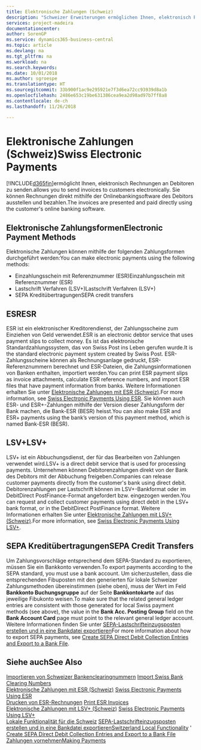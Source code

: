 ```yaml
---
title: Elektronische Zahlungen (Schweiz)
description: "Schweizer Erweiterungen ermöglichen Ihnen, elektronisch Rechnungen an Debitoren zu senden. Sie können Rechnungen direkt mithilfe der Onlinebankingsoftware des Debitors ausstellen und bezahlen."
services: project-madeira
documentationcenter: 
author: SorenGP
ms.service: dynamics365-business-central
ms.topic: article
ms.devlang: na
ms.tgt_pltfrm: na
ms.workload: na
ms.search.keywords: 
ms.date: 10/01/2018
ms.author: sgroespe
ms.translationtype: HT
ms.sourcegitcommit: 33b900f1ac9e295921e7f3d6ea72cc93939d8a1b
ms.openlocfilehash: 2486e653c19be631386cea9ea2d98ad97b7ff8a8
ms.contentlocale: de-ch
ms.lasthandoff: 11/26/2018

---
```

# <a name="swiss-electronic-payments"></a><span data-ttu-id="e5c73-104">Elektronische Zahlungen (Schweiz)</span><span class="sxs-lookup"><span data-stu-id="e5c73-104">Swiss Electronic Payments</span></span>
[!INCLUDE[d365fin](../../includes/d365fin_md.md)]<span data-ttu-id="e5c73-105">ermöglicht Ihnen, elektronisch Rechnungen an Debitoren zu senden.</span><span class="sxs-lookup"><span data-stu-id="e5c73-105">allows you to send invoices to customers electronically.</span></span> <span data-ttu-id="e5c73-106">Sie können Rechnungen direkt mithilfe der Onlinebankingsoftware des Debitors ausstellen und bezahlen.</span><span class="sxs-lookup"><span data-stu-id="e5c73-106">The invoices are presented and paid directly using the customer's online banking software.</span></span>  

## <a name="electronic-payment-methods"></a><span data-ttu-id="e5c73-107">Elektronische Zahlungsformen</span><span class="sxs-lookup"><span data-stu-id="e5c73-107">Electronic Payment Methods</span></span>  
<span data-ttu-id="e5c73-108">Elektronische Zahlungen können mithilfe der folgenden Zahlungsformen durchgeführt werden:</span><span class="sxs-lookup"><span data-stu-id="e5c73-108">You can make electronic payments using the following methods:</span></span>  

- <span data-ttu-id="e5c73-109">Einzahlungsschein mit Referenznummer (ESR)</span><span class="sxs-lookup"><span data-stu-id="e5c73-109">Einzahlungsschein mit Referenznummer (ESR)</span></span>  
- <span data-ttu-id="e5c73-110">Lastschrift Verfahren (LSV+)</span><span class="sxs-lookup"><span data-stu-id="e5c73-110">Lastschrift Verfahren (LSV+)</span></span>  
- <span data-ttu-id="e5c73-111">SEPA Kreditübertragungen</span><span class="sxs-lookup"><span data-stu-id="e5c73-111">SEPA credit transfers</span></span>  

## <a name="esr"></a><span data-ttu-id="e5c73-112">ESR</span><span class="sxs-lookup"><span data-stu-id="e5c73-112">ESR</span></span>  
<span data-ttu-id="e5c73-113">ESR ist ein elektronischer Kreditorendienst, der Zahlungsscheine zum Einziehen von Geld verwendet.</span><span class="sxs-lookup"><span data-stu-id="e5c73-113">ESR is an electronic debtor service that uses payment slips to collect money.</span></span> <span data-ttu-id="e5c73-114">Es ist das elektronische Standardzahlungssystem, das von Swiss Post ins Leben gerufen wurde.</span><span class="sxs-lookup"><span data-stu-id="e5c73-114">It is the standard electronic payment system created by Swiss Post.</span></span> <span data-ttu-id="e5c73-115">ESR-Zahlungsscheine können als Rechnungsanlage gedruckt, ESR-Referenznummern berechnet und ESR-Dateien, die Zahlungsinformationen von Banken enthalten, importiert werden.</span><span class="sxs-lookup"><span data-stu-id="e5c73-115">You can print ESR payment slips as invoice attachments, calculate ESR reference numbers, and import ESR files that have payment information from banks.</span></span> <span data-ttu-id="e5c73-116">Weitere Informationen erhalten Sie unter [Elektronische Zahlungen mit ESR (Schweiz)](how-to-print-esr-invoices.md).</span><span class="sxs-lookup"><span data-stu-id="e5c73-116">For more information, see [Swiss Electronic Payments Using ESR](how-to-print-esr-invoices.md).</span></span> <span data-ttu-id="e5c73-117">Sie können auch ESR- und ESR+-Zahlungen mithilfe der Version dieser Zahlungsform der Bank machen, die Bank-ESR (BESR) heisst.</span><span class="sxs-lookup"><span data-stu-id="e5c73-117">You can also make ESR and ESR+ payments using the bank’s version of this payment method, which is named Bank-ESR (BESR).</span></span>  

## <a name="lsv"></a><span data-ttu-id="e5c73-118">LSV+</span><span class="sxs-lookup"><span data-stu-id="e5c73-118">LSV+</span></span>  
<span data-ttu-id="e5c73-119">LSV+ ist ein Abbuchungsdienst, der für das Bearbeiten von Zahlungen verwendet wird.</span><span class="sxs-lookup"><span data-stu-id="e5c73-119">LSV+ is a direct debit service that is used for processing payments.</span></span> <span data-ttu-id="e5c73-120">Unternehmen können Debitorenzahlungen direkt von der Bank des Debitors mit der Abbuchung freigeben.</span><span class="sxs-lookup"><span data-stu-id="e5c73-120">Companies can release customer payments directly from the customer's bank using direct debit.</span></span> <span data-ttu-id="e5c73-121">Debitorenzahlungen per Lastschrift können im LSV+-Bankformat oder im DebitDirect PostFinance-Format angefordert bzw. eingezogen werden.</span><span class="sxs-lookup"><span data-stu-id="e5c73-121">You can request and collect customer payments using direct debit in the LSV+ bank format, or in the DebitDirect PostFinance format.</span></span> <span data-ttu-id="e5c73-122">Weitere Informationen erhalten Sie unter [Elektronische Zahlungen mit LSV+ (Schweiz)](swiss-electronic-payments-using-lsv-.md).</span><span class="sxs-lookup"><span data-stu-id="e5c73-122">For more information, see [Swiss Electronic Payments Using LSV+](swiss-electronic-payments-using-lsv-.md).</span></span>  

## <a name="sepa-credit-transfers"></a><span data-ttu-id="e5c73-123">SEPA Kreditübertragungen</span><span class="sxs-lookup"><span data-stu-id="e5c73-123">SEPA Credit Transfers</span></span>  
<span data-ttu-id="e5c73-124">Um Zahlungsvorschläge entsprechend dem SEPA-Standard zu exportieren, müssen Sie ein Bankkonto verwenden.</span><span class="sxs-lookup"><span data-stu-id="e5c73-124">To export payments according to the SEPA standard, you must use a bank account.</span></span> <span data-ttu-id="e5c73-125">Um sicherzustellen, dass die entsprechenden Fibuposten mit den generierten für lokale Schweizer Zahlungsmethoden übereinstimmen (siehe oben), muss der Wert im Feld **Bankkonto Buchungsgruppe** auf der Seite **Bankkontokarte** auf das jeweilige Fibukonto weisen.</span><span class="sxs-lookup"><span data-stu-id="e5c73-125">To make sure that the related general ledger entries are consistent with those generated for local Swiss payment methods (see above), the value in the **Bank Acc. Posting Group** field on the **Bank Account Card** page must point to the relevant general ledger account.</span></span> <span data-ttu-id="e5c73-126">Weitere Informationen finden Sie unter [SEPA-Lastschrifteinzugsposten erstellen und in eine Bankdatei exportieren](../../finance-how-create-sepa-direct-debit-collection-entries-export-bank-file.md)</span><span class="sxs-lookup"><span data-stu-id="e5c73-126">For more information about how to export SEPA payments, see [Create SEPA Direct Debit Collection Entries and Export to a Bank File](../../finance-how-create-sepa-direct-debit-collection-entries-export-bank-file.md).</span></span>  

## <a name="see-also"></a><span data-ttu-id="e5c73-127">Siehe auch</span><span class="sxs-lookup"><span data-stu-id="e5c73-127">See Also</span></span>  
 <span data-ttu-id="e5c73-128">[Importieren von Schweizer Bankenclearingnummern](how-to-import-swiss-bank-clearing-numbers.md) </span><span class="sxs-lookup"><span data-stu-id="e5c73-128">[Import Swiss Bank Clearing Numbers](how-to-import-swiss-bank-clearing-numbers.md) </span></span>  
 <span data-ttu-id="e5c73-129">[Elektronische Zahlungen mit ESR (Schweiz)](swiss-electronic-payments-using-esr.md) </span><span class="sxs-lookup"><span data-stu-id="e5c73-129">[Swiss Electronic Payments Using ESR](swiss-electronic-payments-using-esr.md) </span></span>  
 <span data-ttu-id="e5c73-130">[Drucken von ESR-Rechnungen](how-to-print-esr-invoices.md) </span><span class="sxs-lookup"><span data-stu-id="e5c73-130">[Print ESR Invoices](how-to-print-esr-invoices.md) </span></span>  
 <span data-ttu-id="e5c73-131">[Elektronische Zahlungen mit LSV+ (Schweiz)](swiss-electronic-payments-using-lsv-.md) </span><span class="sxs-lookup"><span data-stu-id="e5c73-131">[Swiss Electronic Payments Using LSV+](swiss-electronic-payments-using-lsv-.md) </span></span>  
 <span data-ttu-id="e5c73-132">[Lokale Funktionalität für die Schweiz](switzerland-local-functionality.md) [SEPA-Lastschrifteinzugsposten erstellen und in eine Bankdatei exportieren](../../finance-how-create-sepa-direct-debit-collection-entries-export-bank-file.md)</span><span class="sxs-lookup"><span data-stu-id="e5c73-132">[Switzerland Local Functionality](switzerland-local-functionality.md)  ' [Create SEPA Direct Debit Collection Entries and Export to a Bank File](../../finance-how-create-sepa-direct-debit-collection-entries-export-bank-file.md)</span></span>  
 [<span data-ttu-id="e5c73-133">Zahlungen vornehmen</span><span class="sxs-lookup"><span data-stu-id="e5c73-133">Making Payments</span></span>](../../payables-make-payments.md)


